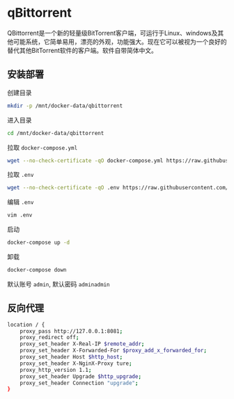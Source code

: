 # qBittorrent

QBittorrent是一个新的轻量级BitTorrent客户端，可运行于Linux、windows及其他可能系统，它简单易用，漂亮的外观，功能强大。现在它可以被视为一个良好的替代其他BitTorrent软件的客户端。软件自带简体中文。

## 安装部署

创建目录
```bash
mkdir -p /mnt/docker-data/qbittorrent
```

进入目录
```bash
cd /mnt/docker-data/qbittorrent
```

拉取 `docker-compose.yml`
```bash
wget --no-check-certificate -qO docker-compose.yml https://raw.githubusercontent.com/kenote/docker-compose/main/qbittorrent/compose.yml
```

拉取 `.env`
```bash
wget --no-check-certificate -qO .env https://raw.githubusercontent.com/kenote/docker-compose/main/qbittorrent/.env.example
```

编辑 `.env`
```bash
vim .env
```

启动
```bash
docker-compose up -d
```

卸载
```bash
docker-compose down
```

默认账号 `admin`, 默认密码 `adminadmin`

##  反向代理

```bash
location / {
    proxy_pass http://127.0.0.1:8081;
    proxy_redirect off;
    proxy_set_header X-Real-IP $remote_addr;
    proxy_set_header X-Forwarded-For $proxy_add_x_forwarded_for;
    proxy_set_header Host $http_host;
    proxy_set_header X-NginX-Proxy ture;
    proxy_http_version 1.1;
    proxy_set_header Upgrade $http_upgrade;
    proxy_set_header Connection "upgrade";
}
```